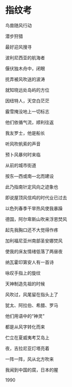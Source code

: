    

# 指纹考

鸟兽随风行动

潜步狩猎

最好迎风搜寻

波利尼西亚的航海者

偃伏独木舟中，闭眼

抚弄被风吹送的波涛

就知晓远处岛屿的方位

因纽特人，天空白茫茫

霰雪掩没地上一切标志

他们依循气流，顺利往返

我友罗士，他是船长

听风吹帆索的声音

预卜风暴何时来临

从前的城市街道

按东—西或南—北而建设

此乃指南针定风向之迹象也

即说屋顶风信鸡的时代业已过去

以色列春季干旱热风使我暴躁

德国，阿尔卑斯山吹来浮恩焚风

起先我胸口还不大觉得作疼

加利福尼亚州南部圣安娜焚风

使我的床友情绪低落了两昼夜

纳瓦霍印第安人有一首诗

咏叹手指上的旋纹

天神制造先祖的时候

风吹过，风尾留在指头上了

犹太、阿拉伯、希腊、罗马

他们用语中的“神灵”

都是从风字转化而来

伫立在夏威夷考艾岛上

夜，吉拉尼亚灯塔亮着

一阵一阵，风从北方吹来

我闻到中国的腐，日本的腥

1990